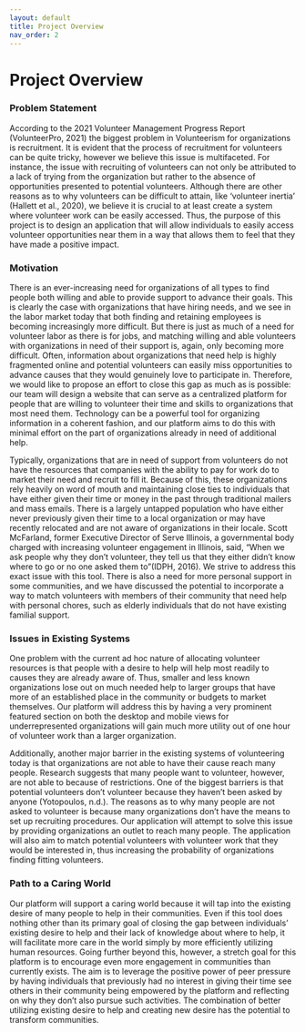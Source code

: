 ```yaml
---
layout: default
title: Project Overview
nav_order: 2
---
```


# Project Overview

### Problem Statement

  According to the 2021 Volunteer Management Progress Report (VolunteerPro, 2021) the biggest problem in Volunteerism for organizations is recruitment. It is evident that the process of recruitment for volunteers can be quite tricky, however we believe this issue is multifaceted. For instance, the issue with recruiting of volunteers can not only be attributed to a lack of trying from the organization but rather to the absence of opportunities presented to potential volunteers. Although there are other reasons as to why volunteers can be difficult to attain, like ‘volunteer inertia’ (Hallett et al., 2020), we believe it is crucial to at least create a system where volunteer work can be easily accessed. Thus, the purpose of this project is to design an application that will allow individuals to easily access volunteer opportunities near them in a way that allows them to feel that they have made a positive impact.     

### Motivation

  There is an ever-increasing need for organizations of all types to find people both willing and able to provide support to advance their goals. This is clearly the case with organizations that have hiring needs, and we see in the labor market today that both finding and retaining employees is becoming increasingly more difficult. But there is just as much of a need for volunteer labor as there is for jobs, and matching willing and able volunteers with organizations in need of their support is, again, only becoming more difficult. Often, information about organizations that need help is highly fragmented online and potential volunteers can easily miss opportunities to advance causes that they would genuinely love to participate in. Therefore, we would like to propose an effort to close this gap as much as is possible: our team will design a website that can serve as a centralized platform for people that are willing to volunteer their time and skills to organizations that most need them. Technology can be a powerful tool for organizing information in a coherent fashion, and our platform aims to do this with minimal effort on the part of organizations already in need of additional help.

  Typically, organizations that are in need of support from volunteers do not have the resources that companies with the ability to pay for work do to market their need and recruit to fill it. Because of this, these organizations rely heavily on word of mouth and maintaining close ties to individuals that have either given their time or money in the past through traditional mailers and mass emails. There is a largely untapped population who have either never previously given their time to a local organization or may have recently relocated and are not aware of organizations in their locale. Scott McFarland, former Executive Director of Serve Illinois, a governmental body charged with increasing volunteer engagement in Illinois, said, “When we ask people why they don’t volunteer, they tell us that they either didn’t know where to go or no one asked them to”(IDPH, 2016). We strive to address this exact issue with this tool. There is also a need for more personal support in some communities, and we have discussed the potential to incorporate a way to match volunteers with members of their community that need help with personal chores, such as elderly individuals that do not have existing familial support. 
  
### Issues in Existing Systems

One problem with the current ad hoc nature of allocating volunteer resources is that people with a desire to help will help most readily to causes they are already aware of. Thus, smaller and less known organizations lose out on much needed help to larger groups that have more of an established place in the community or budgets to market themselves. Our platform will address this by having a very prominent featured section on both the desktop and mobile views for underrepresented organizations will gain much more utility out of one hour of volunteer work than a larger organization.

Additionally, another major barrier in the existing systems of volunteering today is that organizations are not able to have their cause reach many people. Research suggests that many people want to volunteer, however, are not able to because of restrictions. One of the biggest barriers is that potential volunteers don’t volunteer because they haven’t been asked by anyone (Yotopoulos, n.d.). The reasons as to why many people are not asked to volunteer is because many organizations don’t have the means to set up recruiting procedures. Our application will attempt to solve this issue by providing organizations an outlet to reach many people. The application will also aim to match potential volunteers with volunteer work that they would be interested in, thus increasing the probability of organizations finding fitting volunteers.     

### Path to a Caring World

Our platform will support a caring world because it will tap into the existing desire of many people to help in their communities. Even if this tool does nothing other than its primary goal of closing the gap between individuals’ existing desire to help and their lack of knowledge about where to help, it will facilitate more care in the world simply by more efficiently utilizing human resources. Going further beyond this, however, a stretch goal for this platform is to encourage even more engagement in communities than currently exists. The aim is to leverage the positive power of peer pressure by having individuals that previously had no interest in giving their time see others in their community being empowered by the platform and reflecting on why they don’t also pursue such activities. The combination of better utilizing existing desire to help and creating new desire has the potential to transform communities.
